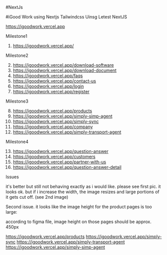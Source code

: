#NextJs

#iGood Work using Nextjs Tailwindcss Uinsg Letest NextJS

https://igoodwork.vercel.app

Milestone1

1. https://igoodwork.vercel.app/

Milestone2

2. https://igoodwork.vercel.app/download-software
3. https://igoodwork.vercel.app/download-document
4. https://igoodwork.vercel.app/faqs
5. https://igoodwork.vercel.app/contact-us
6. https://igoodwork.vercel.app/login
7. https://igoodwork.vercel.app/register

Milestone3

8.  https://igoodwork.vercel.app/products
9.  https://igoodwork.vercel.app/simply-simp-agent
10. https://igoodwork.vercel.app/simply-sync
11. https://igoodwork.vercel.app/company
12. https://igoodwork.vercel.app/simply-transport-agent

Milestone4

13. https://igoodwork.vercel.app/question-answer
14. https://igoodwork.vercel.app/customers
15. https://igoodwork.vercel.app/partner-with-us
16. https://igoodwork.vercel.app/question-answer-detail



Issues


it's better but still not behaving exactly as i would like. please see first pic. it looks ok. 
but if i increase the width, the image resizes and large portions of it gets cut off. (see 2nd image)


Second issue. it looks like the image height for the product pages is too large:

according to figma file, image height on those pages should be approx. 450px

https://igoodwork.vercel.app/products
https://igoodwork.vercel.app/simply-sync
https://igoodwork.vercel.app/simply-transport-agent
https://igoodwork.vercel.app/simply-simp-agent
